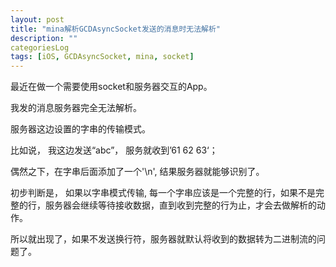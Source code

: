```yaml
---
layout: post
title: "mina解析GCDAsyncSocket发送的消息时无法解析"
description: ""
categoriesLog
tags: [iOS, GCDAsyncSocket, mina, socket]
---
```


最近在做一个需要使用socket和服务器交互的App。  

我发的消息服务器完全无法解析。  

服务器这边设置的字串的传输模式。  

比如说， 我这边发送“abc”， 服务就收到’61 62 63‘；  

偶然之下，在字串后面添加了一个'\n', 结果服务器就能够识别了。

初步判断是， 如果以字串模式传输, 每一个字串应该是一个完整的行，如果不是完整的行，服务器会继续等待接收数据，直到收到完整的行为止，才会去做解析的动作。  

所以就出现了，如果不发送换行符，服务器就默认将收到的数据转为二进制流的问题了。  